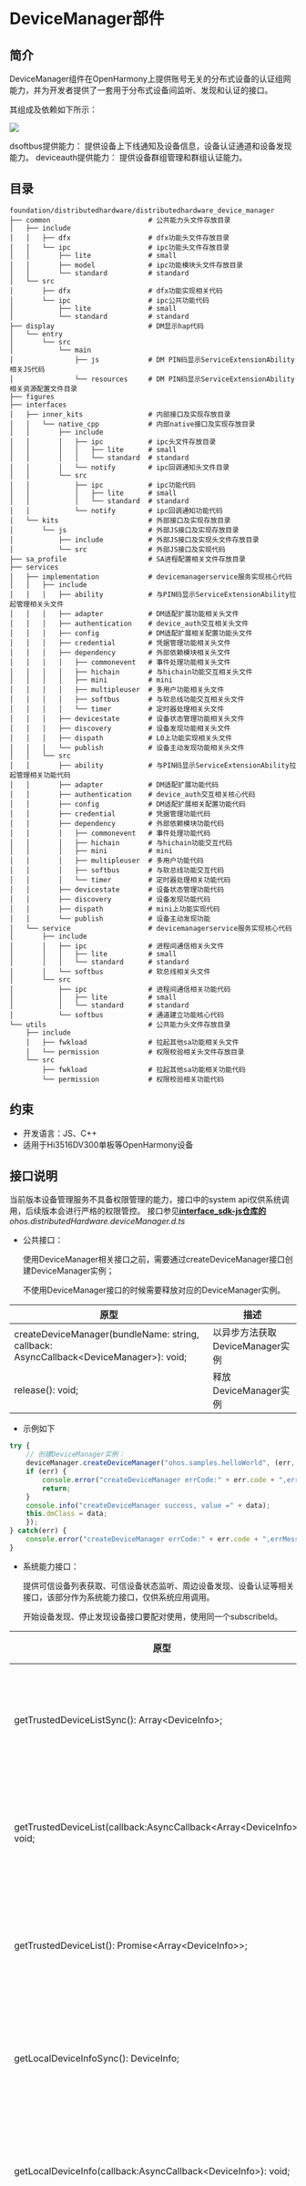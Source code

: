 # **DeviceManager部件**

## 简介

DeviceManager组件在OpenHarmony上提供账号无关的分布式设备的认证组网能力，并为开发者提供了一套用于分布式设备间监听、发现和认证的接口。

其组成及依赖如下所示：

![](figures/devicemanager_zh.png)

dsoftbus提供能力：
    提供设备上下线通知及设备信息，设备认证通道和设备发现能力。
deviceauth提供能力：
    提供设备群组管理和群组认证能力。


## 目录

```
foundation/distributedhardware/distributedhardware_device_manager
├── common                        # 公共能力头文件存放目录
│   ├── include
│   │   ├── dfx                   # dfx功能头文件存放目录
│   │   └── ipc                   # ipc功能头文件存放目录
│   │       ├── lite              # small
│   │       ├── model             # ipc功能模块头文件存放目录
│   │       └── standard          # standard
│   └── src
│       ├── dfx                   # dfx功能实现相关代码
│       └── ipc                   # ipc公共功能代码
│           ├── lite              # small
│           └── standard          # standard
├── display                       # DM显示hap代码
│   └── entry
│       └── src
│           └── main
│               ├── js            # DM PIN码显示ServiceExtensionAbility相关JS代码
│               └── resources     # DM PIN码显示ServiceExtensionAbility相关资源配置文件目录
├── figures
├── interfaces
│   ├── inner_kits                # 内部接口及实现存放目录
│   │   └── native_cpp            # 内部native接口及实现存放目录
│   │       ├── include
│   │       │   ├── ipc           # ipc头文件存放目录
│   │       │   │   ├── lite      # small
│   │       │   │   └── standard  # standard
│   │       │   └── notify        # ipc回调通知头文件目录
│   │       └── src
│   │           ├── ipc           # ipc功能代码
│   │           │   ├── lite      # small
│   │           │   └── standard  # standard
│   │           └── notify        # ipc回调通知功能代码
│   └── kits                      # 外部接口及实现存放目录
│       └── js                    # 外部JS接口及实现存放目录
│           ├── include           # 外部JS接口及实现头文件存放目录
│           └── src               # 外部JS接口及实现代码
├── sa_profile                    # SA进程配置相关文件存放目录
├── services
│   ├── implementation            # devicemanagerservice服务实现核心代码
│   │   ├── include
│   │   │   ├── ability           # 与PIN码显示ServiceExtensionAbility拉起管理相关头文件
│   │   │   ├── adapter           # DM适配扩展功能相关头文件
│   │   │   ├── authentication    # device_auth交互相关头文件
│   │   │   ├── config            # DM适配扩展相关配置功能头文件
│   │   │   ├── credential        # 凭据管理功能相关头文件
│   │   │   ├── dependency        # 外部依赖模块相关头文件
│   │   │   │   ├── commonevent   # 事件处理功能相关头文件
│   │   │   │   ├── hichain       # 与hichain功能交互相关头文件
│   │   │   │   ├── mini          # mini
│   │   │   │   ├── multipleuser  # 多用户功能相关头文件
│   │   │   │   ├── softbus       # 与软总线功能交互相关头文件
│   │   │   │   └── timer         # 定时器处理相关头文件
│   │   │   ├── devicestate       # 设备状态管理功能相关头文件
│   │   │   ├── discovery         # 设备发现功能相关头文件
│   │   │   ├── dispath           # L0上功能实现相关头文件
│   │   │   └── publish           # 设备主动发现功能相关头文件
│   │   └── src
│   │       ├── ability           # 与PIN码显示ServiceExtensionAbility拉起管理相关功能代码
│   │       ├── adapter           # DM适配扩展功能代码
│   │       ├── authentication    # device_auth交互相关核心代码
│   │       ├── config            # DM适配扩展相关配置功能代码
│   │       ├── credential        # 凭据管理功能代码
│   │       ├── dependency        # 外部依赖模块功能代码
│   │       │   ├── commonevent   # 事件处理功能代码
│   │       │   ├── hichain       # 与hichain功能交互代码
│   │       │   ├── mini          # mini
│   │       │   ├── multipleuser  # 多用户功能代码
│   │       │   ├── softbus       # 与软总线功能交互代码
│   │       │   └── timer         # 定时器处理相关功能代码
│   │       ├── devicestate       # 设备状态管理功能代码
│   │       ├── discovery         # 设备发现功能代码
│   │       ├── dispath           # mini上功能实现代码
│   │       └── publish           # 设备主动发现功能
│   └── service                   # devicemanagerservice服务实现核心代码
│       ├── include
│       │   ├── ipc               # 进程间通信相关头文件
│       │   │   ├── lite          # small
│       │   │   └── standard      # standard
│       │   └── softbus           # 软总线相关头文件
│       └── src
│           ├── ipc               # 进程间通信相关功能代码
│           │   ├── lite          # small
│           │   └── standard      # standard
│           └── softbus           # 通道建立功能核心代码
└── utils                         # 公共能力头文件存放目录
    ├── include
    │   ├── fwkload               # 拉起其他sa功能相关头文件
    │   └── permission            # 权限校验相关头文件存放目录
    └── src
        ├── fwkload               # 拉起其他sa功能相关功能代码
        └── permission            # 权限校验相关功能代码
```

## 约束

- 开发语言：JS、C++
- 适用于Hi3516DV300单板等OpenHarmony设备


## 接口说明

当前版本设备管理服务不具备权限管理的能力，接口中的system api仅供系统调用，后续版本会进行严格的权限管控。
接口参见[**interface_sdk-js仓库的**](https://gitee.com/openharmony/interface_sdk-js/) *ohos.distributedHardware.deviceManager.d.ts*

- 公共接口：

  使用DeviceManager相关接口之前，需要通过createDeviceManager接口创建DeviceManager实例；

  不使用DeviceManager接口的时候需要释放对应的DeviceManager实例。

| 原型                                                         | 描述                            |
| ------------------------------------------------------------ | ------------------------------- |
| createDeviceManager(bundleName: string, callback: AsyncCallback&lt;DeviceManager&gt;): void; | 以异步方法获取DeviceManager实例 |
| release(): void;                                             | 释放DeviceManager实例           |

- 示例如下

```js
try {
    // 创建DeviceManager实例：
    deviceManager.createDeviceManager("ohos.samples.helloWorld", (err, data) => {
    if (err) {
        console.error("createDeviceManager errCode:" + err.code + ",errMessage:" + err.message);
        return;
    }
    console.info("createDeviceManager success, value =" + data);
    this.dmClass = data;
    });
} catch(err) {
    console.error("createDeviceManager errCode:" + err.code + ",errMessage:" + err.message);
}
```

- 系统能力接口：

  提供可信设备列表获取、可信设备状态监听、周边设备发现、设备认证等相关接口，该部分作为系统能力接口，仅供系统应用调用。

  开始设备发现、停止发现设备接口要配对使用，使用同一个subscribeId。

| 原型                                                         | 描述                 |
| ------------------------------------------------------------ | -------------------- |
| getTrustedDeviceListSync(): Array&lt;DeviceInfo&gt;;                                                                                            | 获取信任设备列表 |
| getTrustedDeviceList(callback:AsyncCallback&lt;Array&lt;DeviceInfo&gt;&gt;): void;                                                                    | 获取信任设备列表 |
| getTrustedDeviceList(): Promise&lt;Array&lt;DeviceInfo&gt;&gt;;                                                                                       | 获取信任设备列表 |
| getLocalDeviceInfoSync(): DeviceInfo;                        | 获取本地设备信息 |
| getLocalDeviceInfo(callback:AsyncCallback&lt;DeviceInfo&gt;): void;                                                                             | 获取本地设备信息 |
| getLocalDeviceInfo(): Promise&lt;DeviceInfo&gt;;                   | 获取本地设备信息 |
| on(type: 'deviceStateChange', callback: Callback&lt;{ action: DeviceStateChangeAction, device: DeviceInfo }&gt;): void;                         | 设备状态变更回调 |
| off(type: 'deviceStateChange', callback?: Callback&lt;{ action: DeviceStateChangeAction, device: DeviceInfo }&gt;): void;                       | 取消设备状态变更回调 |
| on(type: 'serviceDie', callback: () => void): void;                                                                                       | 服务错误回调 |
| off(type: 'serviceDie', callback?: () => void): void;                                                                                     | 取消服务错误回调 |
| startDeviceDiscovery(subscribeInfo: SubscribeInfo): void;    | 开始设备发现         |
| stopDeviceDiscovery(subscribeId: number): void;              | 停止发现设备         |
| authenticateDevice(deviceInfo: DeviceInfo, authParam: AuthParam, callback: AsyncCallback&lt;{deviceId: string, pinToken ?: number}&gt;): void; | 设备认证接口         |
| unAuthenticateDevice(deviceInfo: DeviceInfo): void;          | 解除认证设备         |
| setUserOperation(operateAction: number, params: string): void;    | 设置用户ui操作行为         |
| verifyAuthInfo(authInfo: AuthInfo, callback: AsyncCallback&lt;{deviceId: string, level: number}&gt;): void; | 设备认证信息校验     |
| startDeviceDiscovery(subscribeInfo: SubscribeInfo, filterOptions?: string): void;                                                         | 发现周边设备     |
| publishDeviceDiscovery(publishInfo: PublishInfo): void;                                                                                   | 发布设备发现     |
| unPublishDeviceDiscovery(publishId: number): void;                                                                                        | 停止发布设备发现 |
| on(type: 'deviceFound', callback: Callback&lt;{ subscribeId: number, device: DeviceInfo }&gt;): void; | 发现设备列表回调     |
| off(type: 'deviceFound', callback?: Callback&lt;{ subscribeId: number, device: DeviceInfo }&gt;): void; | 取消发现设备列表回调 |
| on(type: 'discoverFail', callback: Callback&lt;{ subscribeId: number, reason: number }&gt;): void; | 发现设备失败回调     |
| off(type: 'discoverFail', callback?: Callback&lt;{ subscribeId: number, reason: number }&gt;): void; | 取消发现设备失败回调 |
| on(type: 'publishSuccess', callback: Callback&lt;{ publishId: number }&gt;): void; | 发布设备成功回调     |
| off(type: 'publishSuccess', callback?: Callback&lt;{ publishId: number }&gt;): void; | 取消发布设备成功回调 |
| on(type: 'publishFail', callback: Callback&lt;{ publishId: number, reason: number }&gt;): void; | 发布设备失败回调     |
| off(type: 'publishFail', callback?: Callback&lt;{ publishId: number, reason: number  }&gt;): void; | 取消发布设备失败回调 |
| on(type: 'uiStateChange', callback: Callback&lt;{ param: string}&gt;): void; | ui状态变更回调     |
| off(type: 'uiStateChange', callback?: Callback&lt;{ param: string}&gt;): void; | 取消ui状态变更回调     |
- 示例如下：

```js
// 注册/去注册设备上下线监听
this.dmClass.on('deviceStateChange', (data) => {
    console.log("deviceStateChange on:" + JSON.stringify(data));
    switch (data.action) {
        case deviceManager.DeviceStateChangeAction.ONLINE:
            // 设备物理上线状态
            break;
        case deviceManager.DeviceStateChangeAction.READY:
            // 设备可用状态，表示设备间信息已在分布式数据中同步完成，可以运行分布式业务
            break;
        case deviceManager.DeviceStateChangeAction.OFFLINE:
            // 设备物理下线状态
            break;
        case deviceManager.DeviceStateChangeAction.CHANGE:
            // 设备信息变更
            break;
        default:
            break;
    }
});
this.dmClass.off('deviceStateChange')

// 查询可信设备列表
var array = this.dmClass.getTrustedDeviceListSync();

// 获取本地设备信息
var localDeviceInfo = this.dmClass.getLocalDeviceInfoSync();

// 开始设备发现（发现周边不可信设备）
var subscribeId = 0;
this.dmClass.on('deviceFound', (data) => {
    if (data == null) {
        console.log("deviceFound error data=null")
        return;
    }
    console.logList.push("deviceFound:" + JSON.stringify(data));
});
this.dmClass.on('discoverFail', (data) => {
    console.log("discoverFail on:" + JSON.stringify(data));
});

subscribeId = Math.floor(Math.random() * 10000 + 1000)
var info = {
    "subscribeId": subscribeId,
    "mode": 0xAA,
    "medium": 0,
    "freq": 2,
    "isSameAccount": false,
    "isWakeRemote": true,
    "capability": 0
};
var filterOptions = {
    "filter_op": "OR", //可选，默认"OR"
    "filters": [
        {
            "type": "range",
            "value": 50 // 需要过滤发现设备的距离，单位(cm)
        }
    ]
};
try {
    this.dmClass.startDeviceDiscovery(info, JSON.stringify(filterOptions));
} catch (error) {
    console.error("startDeviceDiscovery error, errCode:" + error.code + ",errMessage:" + error.message);
}

// 停止设备发现（需要和startDeviceDiscovery接口配对使用）
try {
    this.dmClass.stopDeviceDiscovery(subscribeId);
} catch (error) {
    console.error("stopDeviceDiscovery error, errCode:" + error.code + ",errMessage:" + error.message);
}

// 开始发布设备发现
var publishId = 0;
this.dmClass.on('publishSuccess', (data) => {
    if (data == null) {
        console.log("publishSuccess error data=null")
        return;
    }
    console.logList.push("publishSuccess:" + JSON.stringify(data));
});

this.dmClass.on('publishFailed', (data) => {
    console.log("publishFailed on:" + JSON.stringify(data));
});
publishId = Math.floor(Math.random() * 10000 + 1000)
let publishIdInfo = {
    "publishId": publishId,
    "mode": 0xAA,
    "freq": 2,
    "ranging": 1
};
try {
    this.dmClass.publishDeviceDiscovery(publishIdInfo);
} catch (error) {
    console.error("publishDeviceDiscovery error, errCode:" + error.code + ",errMessage:" + error.message);
}

// 停止发布设备发现（需要和publishDeviceDiscovery接口配对使用）
try {
    this.dmClass.unPublishDeviceDiscovery(publishId);
} catch (error) {
    console.error("unPublishDeviceDiscovery error, errCode:" + error.code + ",errMessage:" + error.message);
}

// 设置用户ui操作行为
/*  operateAction = 0 - 允许授权
    operateAction = 1 - 取消授权
    operateAction = 2 - 授权框用户操作超时
    operateAction = 3 - 取消pin码框展示
    operateAction = 4 - 取消pin码输入框展示
    operateAction = 5 - pin码输入框确定操作
*/
dmClass.setUserOperation(operation, "extra")
dmClass.on('uiStateChange', (data) => {
    console.log("uiStateChange executed, dialog closed" + JSON.stringify(data))
    var tmpStr = JSON.parse(data.param)
    this.isShow = tmpStr.verifyFailed
    console.log("uiStateChange executed, dialog closed" + this.isShow)
    if (!this.isShow) {
        this.destruction()
    }
});
dmClass.off('uiStateChange')

// 设备认证
var deviceInfo ={
    "deviceId": "XXXXXXXX",
    "deviceName": "",
    deviceType: 0
};
let extraInfo = {
    "appIcon": new Uint8Array(), // app图标，可选参数，可不填
    "appThumbnail": new Uint8Array(), // app缩略图，可选参数，可不填
    "appName": "xxxxxxxx", // 对端设备应用名称
    "appDescription": "xxxxxxxx", // app描述
    "business": '0',
    "displayOwner": 0,
}
let authParam = {
    "authType": 1,
    "extraInfo": extraInfo
}
try {
    this.dmClass.authenticateDevice(deviceInfo, authParam, (err, data) => {
        if (err) {
            console.logList.push("authenticateDevice err:" + JSON.stringify(err));
            console.info("authenticateDevice err:" + JSON.stringify(err));
            return;
        }
        console.logList.push("authenticateDevice result:" + JSON.stringify(data));
        console.info("authenticateDevice result:" + JSON.stringify(data));
        let token = data.pinToken;
        });
} catch (error) {
    console.error("authenticateDevice error, errCode:" + error.code + ",errMessage:" + error.message);
}

try {
    // 设备取消认证
    this.dmClass.unAuthenticateDevice(deviceInfo);
} catch (error) {
    console.error("unAuthenticateDevice error, errCode:" + error.code + ",errMessage:" + error.message);
}
```
## 系统弹框ServiceExtensionAbility

当前版本只支持PIN码认证，需要提供PIN码认证的授权提示界面、PIN码显示界面、PIN码输入界面；

当前，由于系统通过native层直接进行弹窗的能力尚不具备，这里使用ServiceExtensionAbility来进行对应界面的弹窗。

该ServiceExtensionAbility为：DeviceManager_UI.hap，作为系统应用进行预置。

- 编译运行：

  将devicemanager/display工程导入DevEco Studio 2.2 Beta1，复制display目录下的@ohos.distributedHardware.deviceManager.d.ts文件到Sdk\js\2.2.0.1\api\common目录下，进行编译构建及运行调试.

- 编译环境依赖：IDE 2.2 SDK6

- DeviceManager_UI.hap包源码存放位置：[device_manager仓库](https://gitee.com/openharmony/distributedhardware_device_manager/tree/master/display)

- UI显示：

  DeviceManager作为认证被控端，授权提示界面、PIN码显示界面由DeviceManager_UI ServiceExtensionAbility默认进行显示；

  DeviceManager作为认证发起端，PIN码输入界面可以选择由DeviceManager_UI ServiceExtensionAbility进行显示，还是由开发者自行显示。开发者如需自己定制PIN码输入界面，需要在authenticateDevice接口的认证参数AuthParam中，extraInfo属性里面指定displayOwner参数为1。

## 相关仓
****

[**interface_sdk-js**](https://gitee.com/openharmony/interface_sdk-js/)

[**applications_hap**](https://gitee.com/openharmony/applications_hap)
